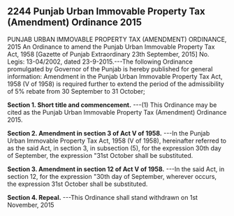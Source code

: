 ## 2244 Punjab Urban Immovable Property Tax (Amendment) Ordinance 2015
PUNJAB URBAN IMMOVABLE PROPERTY TAX (AMENDMENT) ORDINANCE, 2015
An Ordinance to amend the Punjab Urban Immovable Property Tax Act, 1958
[Gazette of Punjab Extraordinary 23th September, 2015]
No. Legis: 13-04/2002, dated 23-9-2015.---The following Ordinance promulgated by Governor of the Punjab is hereby published for general information:
Amendment in the Punjab Urban Immovable Property Tax Act, 1958 (V of 1958) is required further to extend the period of the admissibility of 5% rebate from 30 September to 31 October;

**Section 1. Short title and commencement.**
---(1) This Ordinance may be cited as the Punjab Urban Immovable Property Tax (Amendment) Ordinance 2015.

**Section 2. Amendment in section 3 of Act V of 1958.**
---In the Punjab Urban Immovable Property Tax Act, 1958 (V of 1958), hereinafter referred to as the said Act, in section 3, in subsection (5), for the expression 30th day of September, the expression "31st October shall be substituted.

**Section 3. Amendment in section 12 of Act V of 1958.**
---In the said Act, in section 12, for the expression "30th day of September, wherever occurs, the expression 31st October shall be substituted.

**Section 4. Repeal.**
---This Ordinance shall stand withdrawn on 1st November, 2015


